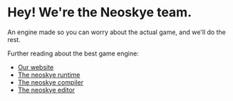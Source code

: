 # Hey! We're the Neoskye team.

An engine made so you can worry about the actual game, and we'll do the rest. 

Further reading about the best game engine:
- [Our website](https://neoskye-team.github.io)
- [The neoskye runtime](https://github.com/neoskye-team/runtime)
- [The neoskye compiler](https://github.com/neoskye-team/nsc)
- [The neoskye editor](https://github.com/neoskye-team/atelier)
